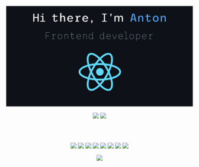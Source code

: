 <img src="https://github.com/anton-shelepov/anton-shelepov/blob/main/assets/gh-title.jpg?raw=true" />

<p align="center">
    <img src="https://github-readme-stats.vercel.app/api/top-langs/?username=anton-shelepov&layout=compact&theme=merko&langs_count=10&title_color=58a6ff&border_color=30363d&border_radius=5&text_color=8b949e&bg_color=0d1117&custom_title=Anton%20Shelepov's%20languages%20stats&style=centerme&card_width=445)](https://github.com/anuraghazra/github-readme-stats)" />
    <img src="https://github-readme-streak-stats.herokuapp.com/?user=anton-shelepov&background=0d1117&border=30363d&ring=58a6ff&fire=58a6ff&currStreakNum=fff&sideNums=fff&currStreakLabel=58a6ff&sideLabels=58a6ff&dates=8b949e" />
</p>

<br/>
<br/>


<p align="center">
<img src="https://img.shields.io/badge/react-%2320232a.svg?style=for-the-badge&logo=react&logoColor=%2361DAFB" />
<img src="https://img.shields.io/badge/typescript-%23007ACC.svg?style=for-the-badge&logo=typescript&logoColor=white" />
<img src="https://img.shields.io/badge/redux-%23593d88.svg?style=for-the-badge&logo=redux&logoColor=white" />
<img src="https://img.shields.io/badge/html5-%23E34F26.svg?style=for-the-badge&logo=html5&logoColor=white" />
<img src="https://img.shields.io/badge/css3-%231572B6.svg?style=for-the-badge&logo=css3&logoColor=white" />
<img src="https://img.shields.io/badge/SASS-hotpink.svg?style=for-the-badge&logo=SASS&logoColor=white" />
<img src="https://img.shields.io/badge/nestjs-%23E0234E.svg?style=for-the-badge&logo=nestjs&logoColor=white" />
<img src="https://img.shields.io/badge/Prisma-3982CE?style=for-the-badge&logo=Prisma&logoColor=white" />
</p>

<p align="center">
<img src="https://komarev.com/ghpvc/?username=anton-shelepov" />
</p>



